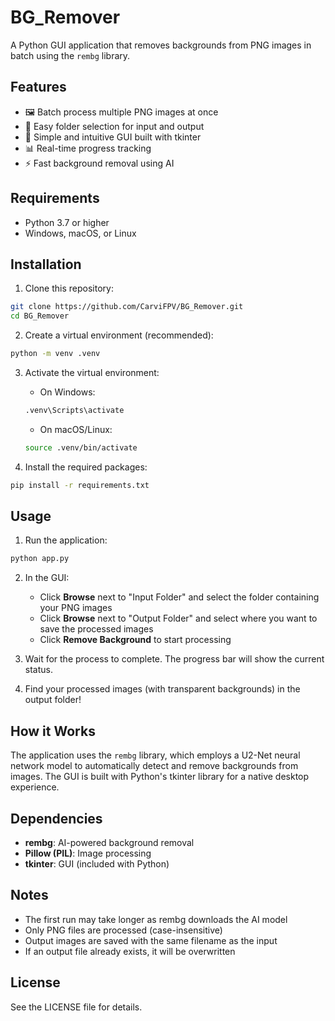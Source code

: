 # BG_Remover

A Python GUI application that removes backgrounds from PNG images in batch using the `rembg` library.

## Features

- 🖼️ Batch process multiple PNG images at once
- 📁 Easy folder selection for input and output
- 🎨 Simple and intuitive GUI built with tkinter
- 📊 Real-time progress tracking
- ⚡ Fast background removal using AI

## Requirements

- Python 3.7 or higher
- Windows, macOS, or Linux

## Installation

1. Clone this repository:
```bash
git clone https://github.com/CarviFPV/BG_Remover.git
cd BG_Remover
```

2. Create a virtual environment (recommended):
```bash
python -m venv .venv
```

3. Activate the virtual environment:
   - On Windows:
   ```bash
   .venv\Scripts\activate
   ```
   - On macOS/Linux:
   ```bash
   source .venv/bin/activate
   ```

4. Install the required packages:
```bash
pip install -r requirements.txt
```

## Usage

1. Run the application:
```bash
python app.py
```

2. In the GUI:
   - Click **Browse** next to "Input Folder" and select the folder containing your PNG images
   - Click **Browse** next to "Output Folder" and select where you want to save the processed images
   - Click **Remove Background** to start processing

3. Wait for the process to complete. The progress bar will show the current status.

4. Find your processed images (with transparent backgrounds) in the output folder!

## How it Works

The application uses the `rembg` library, which employs a U2-Net neural network model to automatically detect and remove backgrounds from images. The GUI is built with Python's tkinter library for a native desktop experience.

## Dependencies

- **rembg**: AI-powered background removal
- **Pillow (PIL)**: Image processing
- **tkinter**: GUI (included with Python)

## Notes

- The first run may take longer as rembg downloads the AI model
- Only PNG files are processed (case-insensitive)
- Output images are saved with the same filename as the input
- If an output file already exists, it will be overwritten

## License

See the LICENSE file for details.
